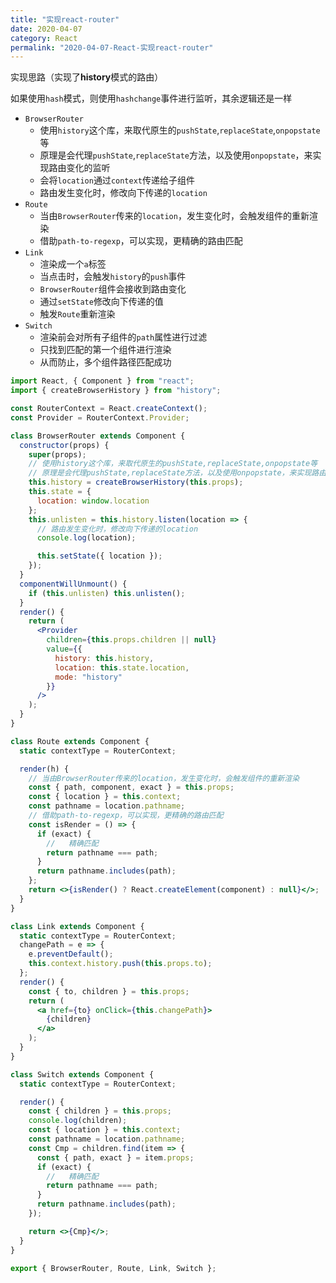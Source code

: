 ```yaml
---
title: "实现react-router"
date: 2020-04-07
category: React
permalink: "2020-04-07-React-实现react-router"
---
```


实现思路（实现了**history**模式的路由）

如果使用`hash`模式，则使用`hashchange`事件进行监听，其余逻辑还是一样

- `BrowserRouter`
  - 使用`history`这个库，来取代原生的`pushState`,`replaceState`,`onpopstate`等
  - 原理是会代理`pushState`,`replaceState`方法，以及使用`onpopstate`，来实现路由变化的监听
  - 会将`location`通过`context`传递给子组件
  - 路由发生变化时，修改向下传递的`location`
- `Route`
  - 当由`BrowserRouter`传来的`location`，发生变化时，会触发组件的重新渲染
  - 借助`path-to-regexp`，可以实现，更精确的路由匹配
- `Link`
  - 渲染成一个`a`标签
  - 当点击时，会触发`history`的`push`事件
  - `BrowserRouter`组件会接收到路由变化
  - 通过`setState`修改向下传递的值
  - 触发`Route`重新渲染
- `Switch`
  - 渲染前会对所有子组件的`path`属性进行过滤
  - 只找到匹配的第一个组件进行渲染
  - 从而防止，多个组件路径匹配成功

```jsx
import React, { Component } from "react";
import { createBrowserHistory } from "history";

const RouterContext = React.createContext();
const Provider = RouterContext.Provider;

class BrowserRouter extends Component {
  constructor(props) {
    super(props);
    // 使用history这个库，来取代原生的pushState,replaceState,onpopstate等
    // 原理是会代理pushState,replaceState方法，以及使用onpopstate，来实现路由变化的监听
    this.history = createBrowserHistory(this.props);
    this.state = {
      location: window.location
    };
    this.unlisten = this.history.listen(location => {
      // 路由发生变化时，修改向下传递的location
      console.log(location);

      this.setState({ location });
    });
  }
  componentWillUnmount() {
    if (this.unlisten) this.unlisten();
  }
  render() {
    return (
      <Provider
        children={this.props.children || null}
        value={{
          history: this.history,
          location: this.state.location,
          mode: "history"
        }}
      />
    );
  }
}

class Route extends Component {
  static contextType = RouterContext;

  render(h) {
    // 当由BrowserRouter传来的location，发生变化时，会触发组件的重新渲染
    const { path, component, exact } = this.props;
    const { location } = this.context;
    const pathname = location.pathname;
    // 借助path-to-regexp，可以实现，更精确的路由匹配
    const isRender = () => {
      if (exact) {
        //   精确匹配
        return pathname === path;
      }
      return pathname.includes(path);
    };
    return <>{isRender() ? React.createElement(component) : null}</>;
  }
}

class Link extends Component {
  static contextType = RouterContext;
  changePath = e => {
    e.preventDefault();
    this.context.history.push(this.props.to);
  };
  render() {
    const { to, children } = this.props;
    return (
      <a href={to} onClick={this.changePath}>
        {children}
      </a>
    );
  }
}

class Switch extends Component {
  static contextType = RouterContext;

  render() {
    const { children } = this.props;
    console.log(children);
    const { location } = this.context;
    const pathname = location.pathname;
    const Cmp = children.find(item => {
      const { path, exact } = item.props;
      if (exact) {
        //   精确匹配
        return pathname === path;
      }
      return pathname.includes(path);
    });

    return <>{Cmp}</>;
  }
}

export { BrowserRouter, Route, Link, Switch };
```
